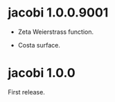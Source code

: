# jacobi 1.0.0.9001

- Zeta Weierstrass function.

- Costa surface.


# jacobi 1.0.0

First release.
